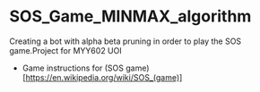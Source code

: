 # SOS_Game_MINMAX_algorithm
Creating a bot with alpha beta pruning in order to play the SOS game.Project for MYY602 UOI 

- Game instructions for (SOS game)[https://en.wikipedia.org/wiki/SOS_(game)]
